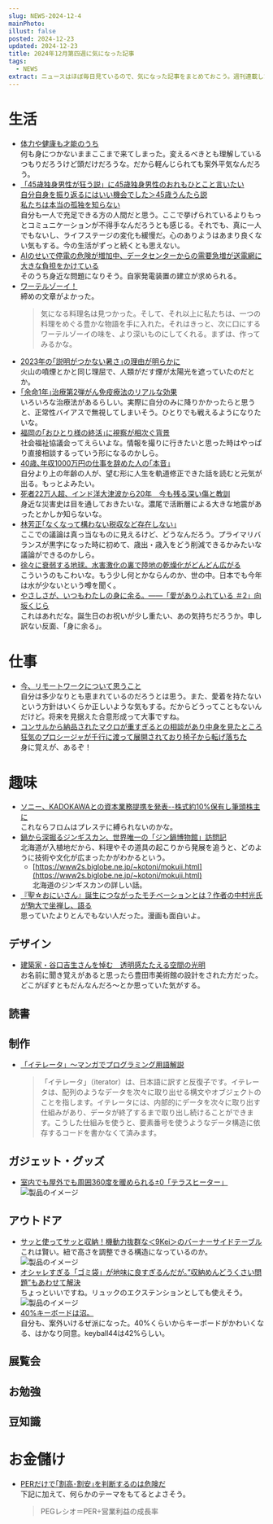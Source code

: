 ```yaml
---
slug: NEWS-2024-12-4
mainPhoto: 
illust: false
posted: 2024-12-23
updated: 2024-12-23
title: 2024年12月第四週に気になった記事
tags:
  - NEWS
extract: ニュースはほぼ毎日見ているので、気になった記事をまとめておこう。週刊連載したい。
---
```

# 生活

- [体力や健康も才能のうち](https://p-shirokuma.hatenadiary.com/entry/20241222/1734849000)  
  何も身につかないままここまで来てしまった。変えるべきとも理解しているつもりだろうけど頭だけだろうな。だから軽んじられても案外平気なんだろう。
- [「45歳独身男性が狂う説」に45歳独身男性のおれもひとこと言いたい](https://blog.tinect.jp/?p=88559)  
  [自分自身を振り返るにはいい機会でした＞45歳うんたら説](https://p-shirokuma.hatenadiary.com/entry/20241219/1734589800)  
  [私たちは本当の孤独を知らない](https://anond.hatelabo.jp/20241220133958)  
  自分も一人で充足できる方の人間だと思う。ここで挙げられているよりもっとコミュニケーションが不得手なんだろうとも感じる。それでも、真に一人でもないし、ライフステージの変化も緩慢だ。心のありようはあまり良くない気もする。今の生活がずっと続くとも思えない。
- [AIのせいで停電の危険が増加中、データセンターからの需要急増が送電網に大きな負担をかけている](https://gigazine.net/news/20241219-electricity-demand-growth-accelerates/)  
  そのうち身近な問題になりそう。自家発電装置の建立が求められる。
- [ワーテルゾーイ！](http://finalvent.cocolog-nifty.com/fareastblog/2024/12/post-305e2d.html)  
  締めの文章がよかった。  
  > 気になる料理名は見つかった。そして、それ以上に私たちは、一つの料理をめぐる豊かな物語を手に入れた。それはきっと、次に口にするワーテルゾーイの味を、より深いものにしてくれる。まずは、作ってみるかな。
- [2023年の｢説明がつかない暑さ｣の理由が明らかに](https://www.gizmodo.jp/2024/12/temperature-surge-record-low-planetary-albedo.html)  
  火山の噴煙とかと同じ理屈で、人類がだす煙が太陽光を遮っていたのだとか。
- [｢余命1年｣治療第2弾がん免疫療法のリアルな効果](https://toyokeizai.net/articles/-/846903)  
  いろいろな治療法があるらしい。実際に自分のみに降りかかったらと思うと、正常性バイアスで無視してしまいそう。ひとりでも戦えるようになりたいな。
- [福岡の｢おひとり様の終活｣に視察が相次ぐ背景](https://toyokeizai.net/articles/-/847799?page=5)  
  社会福祉協議会ってえらいよな。情報を撮りに行きたいと思った時はやっぱり直接相談するっていう形になるのかしら。
- [40歳､年収1000万円の仕事を辞めた人の｢本音｣](https://toyokeizai.net/articles/-/845656?page=3)  
  自分より上の年齢の人が、望む形に人生を軌道修正できた話を読むと元気が出る。もっとよみたい。
- [死者22万人超、インド洋大津波から20年　今も残る深い傷と教訓](https://natgeo.nikkeibp.co.jp/atcl/news/24/121300687/?P=1)  
  身近な災害史は目を通しておきたいな。濃尾で活断層による大きな地震があったとかしか知らないな。
- [林芳正｢なくなって構わない税収など存在しない｣](https://toyokeizai.net/articles/-/848885?page=4)  
  ここでの議論は真っ当なものに見えるけど、どうなんだろう。プライマリバランスが黒字になった時に初めて、歳出・歳入をどう削減できるかみたいな議論ができるのかしら。
- [徐々に衰弱する地球。水害激化の裏で陸地の乾燥化がどんどん広がる](https://www.gizmodo.jp/2024/12/global_desertification_environmental_issues.html)  
  こういうのもこわいな。もう少し何とかならんのか、世の中。日本でも今年は水が少ないという噂を聞く。
- [やさしさが、いつもわたしの身に余る。――「愛がありふれている ＃2」向坂くじら](https://nhkbook-hiraku.com/n/n39320cb78b5a)  
  これはあれだな。誕生日のお祝いが少し重たい、あの気持ちだろうか。申し訳ない反面、「身に余る」。

# 仕事

- [今、リモートワークについて思うこと](https://devblog.thebase.in/entry/2024/12/24/110000)  
  自分は多少なりとも恵まれているのだろうとは思う。また、愛着を持たないという方針はいくらか正しいような気もする。だからどうってこともないんだけど。将来を見据えた合意形成って大事ですね。
- [コンサルから納品されたマクロが重すぎるとの相談があり中身を見たところ狂気のプロシージャが千行に渡って展開されており椅子から転げ落ちた](https://togetter.com/li/2485118)  
  身に覚えが、あるぞ！
# 趣味

- [ソニー、KADOKAWAとの資本業務提携を発表--株式約10%保有し筆頭株主に](https://japan.cnet.com/article/35227503/)  
  これならフロムはプレステに縛られないのかな。
- [鍋から深掘るジンギスカン、世界唯一の「ジン鍋博物館」訪問記](https://dailyportalz.jp/kiji/jin-nabe-museum)  
  北海道が入植地だから、料理やその道具の起こりから発展を追うと、どのように技術や文化が広まったかがわかるという。
    - [https://www2s.biglobe.ne.jp/~kotoni/mokuji.html](https://www2s.biglobe.ne.jp/~kotoni/mokuji.html)  
      北海道のジンギスカンの詳しい話。
- [『聖☆おにいさん』誕生につながったモチベーションとは？作者の中村光氏が駒大で坐禅し、語る](https://www.cinra.net/article/202412-komazawa2_hrtkzmcl)  
  思っていたよりとんでもない人だった。漫画も面白いよ。
## デザイン

- [建築家・谷口吉生さんを悼む　透明感たたえる空間の光明](https://www.nikkei.com/article/DGXZQOUD2310J0T21C24A2000000/)  
  お名前に聞き覚えがあると思ったら豊田市美術館の設計をされた方だった。どこがぽすともだんなんだろ〜とか思っていた気がする。

## 読書

## 制作

- [「イテレータ」～マンガでプログラミング用語解説](https://codezine.jp/article/detail/20264?p=5)  
  > 「イテレータ」（iterator）は、日本語に訳すと反復子です。イテレータは、配列のようなデータを次々に取り出せる構文やオブジェクトのことを指します。イテレータには、内部的にデータを次々に取り出す仕組みがあり、データが終了するまで取り出し続けることができます。こうした仕組みを使うと、要素番号を使うようなデータ構造に依存するコードを書かなくて済みます。

## ガジェット・グッズ

- [室内でも屋外でも周囲360度を暖められる±0「テラスヒーター」](https://www.goodspress.jp/news/648119/2/)  
    ![製品のイメージ](../../../images/news/2024/2024-12-23-NEWS/02.png)

## アウトドア

- [サッと使ってサッと収納！機動力抜群な＜9Kei＞のバーナーサイドテーブル](https://yamahack.com/6463)  
  これは賢い。紐で高さを調整できる構造になっているのか。  
  ![製品のイメージ](../../../images/news/2024/2024-12-23-NEWS/01.png)  
- [オシャレすぎる「ゴミ袋」が地味に良すぎるんだが。”収納めんどうくさい問題”もあわせて解決](https://yamahack.com/6471)  
  ちょっといいですね。リュックのエクステンションとしても使えそう。  
   ![製品のイメージ](../../../images/news/2024/2024-12-23-NEWS/03.png)
- [40%キーボードは沼。](https://note.com/lmnpii/n/n49da9139f6a4)  
  自分も、案外いけるぜ派になった。40%くらいからキーボードがかわいくなる、はかなり同意。keyball44は42%らしい。
## 展覧会

## お勉強

## 豆知識

# お金儲け

- [PERだけで｢割高･割安｣を判断するのは危険だ](https://toyokeizai.net/articles/-/842714?utm_source=rss&utm_medium=http&utm_campaign=link_back)  
  下記に加えて、何らかのテーマをもてるとよさそう。
  > PEGレシオ＝PER÷営業利益の成長率
